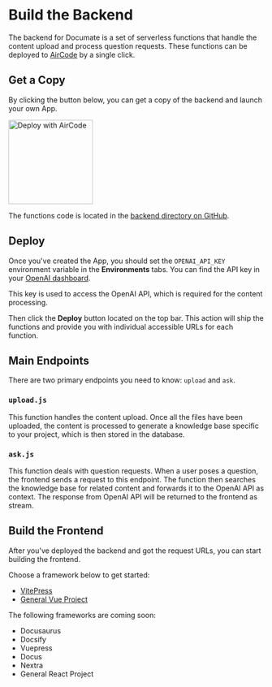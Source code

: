 # Build the Backend

The backend for Documate is a set of serverless functions that handle the content upload and process question requests. These functions can be deployed to [AirCode](https://aircode.io) by a single click.

## Get a Copy

By clicking the button below, you can get a copy of the backend and launch your own App.

<a href="https://aircode.io/dashboard?owner=AirCodeLabs&repo=documate&branch=main&path=backend&appname=Documate" style="display: inline-block">
  <img src="https://aircode.io/aircode-deploy-button.svg" alt="Deploy with AirCode" width="166">
</a>

The functions code is located in the [backend directory on GitHub](https://github.com/AirCodeLabs/documate/tree/main/backend).

## Deploy

Once you've created the App, you should set the `OPENAI_API_KEY` environment variable in the __Environments__ tabs. You can find the API key in your [OpenAI dashboard](https://platform.openai.com/account/api-keys).

This key is used to access the OpenAI API, which is required for the content processing.

Then click the __Deploy__ button located on the top bar. This action will ship the functions and provide you with individual accessible URLs for each function.

## Main Endpoints

There are two primary endpoints you need to know: `upload` and `ask`.

### `upload.js`

This function handles the content upload. Once all the files have been uploaded, the content is processed to generate a knowledge base specific to your project, which is then stored in the database.

### `ask.js`

This function deals with question requests. When a user poses a question, the frontend sends a request to this endpoint. The function then searches the knowledge base for related content and forwards it to the OpenAI API as context. The response from OpenAI API will be returned to the frontend as stream.

## Build the Frontend

After you've deployed the backend and got the request URLs, you can start building the frontend.

Choose a framework below to get started:

- [VitePress](/getting-started/vitepress)
- [General Vue Project](/getting-started/general-vue)

The following frameworks are coming soon:

- Docusaurus
- Docsify
- Vuepress
- Docus
- Nextra
- General React Project

